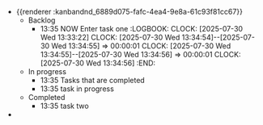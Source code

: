 - {{renderer :kanbandnd_6889d075-fafc-4ea4-9e8a-61c93f81cc67}}
	- Backlog
		- 13:35 NOW Enter task one
		  :LOGBOOK:
		  CLOCK: [2025-07-30 Wed 13:33:22]
		  CLOCK: [2025-07-30 Wed 13:34:54]--[2025-07-30 Wed 13:34:55] =>  00:00:01
		  CLOCK: [2025-07-30 Wed 13:34:55]--[2025-07-30 Wed 13:34:56] =>  00:00:01
		  CLOCK: [2025-07-30 Wed 13:34:56]
		  :END:
	- In progress
		- 13:35 Tasks that are completed
		- 13:35 task in progress
	- Completed
		- 13:35 task two
-